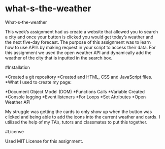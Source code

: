 # what-s-the-weather

What-s-the-weather

This week’s assignment had us create a website that allowed you to search a city and once your button is clicked you would get today’s weather and the next five-day forecast. The purpose of this assignment was to learn how to use API’s by making request in your script to access their data. For this assignment we used the open weather API and dynamically add the weather of the city that is inputted in the search box.

#Installation

*Created a git repository
*Created and HTML, CSS and JavaScript files. 
*What I used to create my page:

*Document Object Model (DOM)
*Functions Calls
*Variable Created
*Console logging
*Event listeners
*For Loops
*Set Attributes
*Open Weather API


My struggle was getting the cards to only show up when the button was clicked and being able to add the icons into the current weather and cards. I utilized the help of my TA’s, tutors and classmates to put this together. 


#License

Used MIT License for this assignment. 

